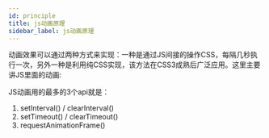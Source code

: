 ```yaml
---
id: principle
title: js动画原理
sidebar_label: js动画原理
---
```

动画效果可以通过两种方式来实现：一种是通过JS间接的操作CSS，每隔几秒执行一次，另外一种是利用纯CSS实现，该方法在CSS3成熟后广泛应用。这里主要讲JS里面的动画:

JS动画用的最多的3个api就是：
1. setInterval() / clearInterval()
2. setTimeout() / clearTimeout()
3. requestAnimationFrame()
